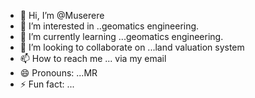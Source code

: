 - 👋 Hi, I’m @Muserere
- 👀 I’m interested in ..geomatics engineering.
- 🌱 I’m currently learning ...geomatics engineering.
- 💞️ I’m looking to collaborate on ...land valuation system
- 📫 How to reach me ... via my email
- 😄 Pronouns: ...MR
- ⚡ Fun fact: ...

<!---
Muserere/Muserere is a ✨ special ✨ repository because its `README.md` (this file) appears on your GitHub profile.
You can click the Preview link to take a look at your changes.
--->
